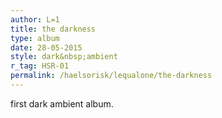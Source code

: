 ```yaml
---
author: L=1
title: the darkness
type: album
date: 28-05-2015
style: dark&nbsp;ambient
r_tag: HSR-01
permalink: /haelsorisk/lequalone/the-darkness
---
```


first dark ambient album.
